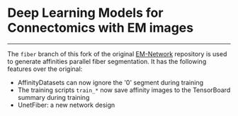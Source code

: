 # Deep Learning Models for Connectomics with EM images
----------------------------

The `fiber` branch of this fork of the original [EM-Network](https://github.com/donglaiw/EM-network/.git) repository is used to generate affinities parallel fiber segmentation. It has the following features over the original:

* AffinityDatasets can now ignore the '0' segment during training
* The training scripts `train_*` now save affinity images to the TensorBoard summary during training
* UnetFiber: a new network design